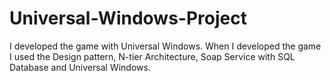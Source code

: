 # Universal-Windows-Project
I developed the game with Universal Windows. When I developed the game I used the Design pattern, N-tier Architecture, Soap Service with SQL Database and Universal Windows.

